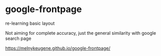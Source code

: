# google-frontpage

re-learning basic layout

Not aiming for complete accuracy, just the general similarity with google search page

https://melnykeugene.github.io/google-frontpage/
